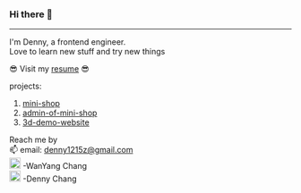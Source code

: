 ### Hi there 👋

<!--
**Dennnnny/dennnnny** is a ✨ _special_ ✨ repository because its `README.md` (this file) appears on your GitHub profile.

Here are some ideas to get you started:

- 🔭 I’m currently working on ...
- 🌱 I’m currently learning ...
- 👯 I’m looking to collaborate on ...
- 🤔 I’m looking for help with ...
- 💬 Ask me about ...
- 📫 How to reach me: ...
- 😄 Pronouns: ...
- ⚡ Fun fact: ...
-->

--- 

I'm Denny, a frontend engineer.   
Love to learn new stuff and try new things

😎 Visit my [resume]([https://dennnnny.github.io/](http://resume-of-dennnnny.vercel.app/)) 😎  

projects:
1. [mini-shop](https://this-mini-shop.web.app/)
2. [admin-of-mini-shop](http://admin-mini-shop.web.app/)
3. [3d-demo-website](https://maets-game-world.web.app/)

Reach me by   
📫 email: denny1215z@gmail.com   
[<img src="https://cdn-icons-png.flaticon.com/512/174/174857.png" width="20">](https://www.linkedin.com/in/wanyang-chang-75514213a/) -WanYang Chang  
[<img src="https://cdn-icons-png.flaticon.com/512/124/124010.png" width="20">](https://www.facebook.com/profile.php?id=1477125423) -Denny Chang  




